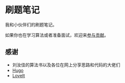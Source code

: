 # 刷题笔记

我和小伙伴们的刷题笔记。

如果你也在学习算法或者准备面试，欢迎来[参与贡献](.github/CONTRIBUTING.md)。


## 感谢

- 刘汝佳的算法书以及各位在网上分享思路和代码的大佬们
- [Hugo](https://gohugo.io/)
- [LoveIt](https://hugoloveit.com/zh-cn/)
